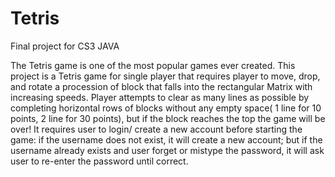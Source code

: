 # Tetris
Final project for CS3 JAVA 

The Tetris game is one of the most popular games ever created.
This project is a Tetris game for single player that requires player to move, drop, and rotate a procession of block that falls into the rectangular Matrix with increasing speeds. Player attempts to clear as many lines as possible by completing horizontal rows of blocks without any empty space( 1 line for 10 points, 2 line for 30 points), but if the block reaches the top the game will be over!
It requires user to  login/ create a new account  before starting the game: if the username does not exist, it will create a new account; but if the username already exists and user forget or mistype the password, it will ask user to re-enter the password until correct.
